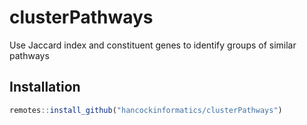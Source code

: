 # clusterPathways
Use Jaccard index and constituent genes to identify groups of similar pathways


## Installation
```r
remotes::install_github("hancockinformatics/clusterPathways")
```
